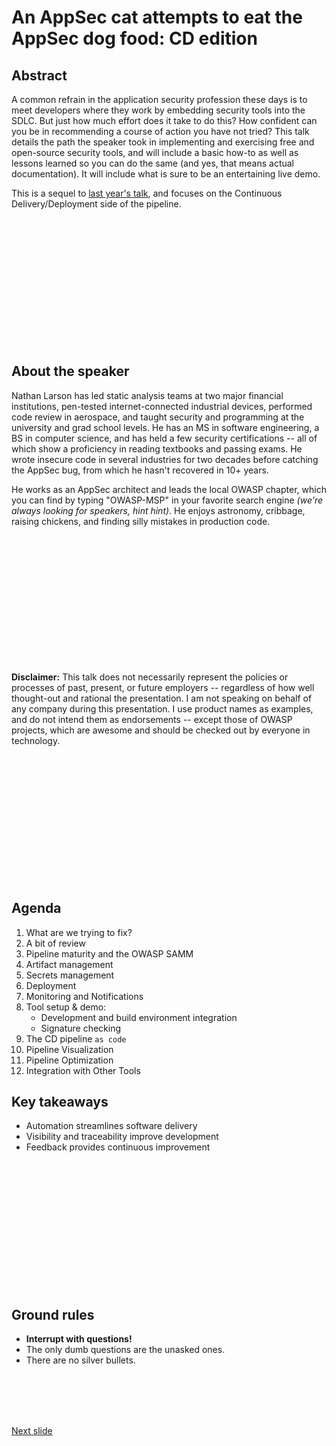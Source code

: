 # An AppSec cat attempts to eat the AppSec dog food: CD edition

## Abstract

A common refrain in the application security profession these days is to meet developers where they work by embedding security tools into the SDLC. But just how much effort does it take to do this? How confident can you be in recommending a course of action you have not tried? This talk details the path the speaker took in implementing and exercising free and open-source security tools, and will include a basic how-to as well as lessons learned so you can do the same (and yes, that means actual documentation). It will include what is sure to be an entertaining live demo.

This is a sequel to [last year's talk](https://github.com/xenloops/talk-dogfood-pipeline-ci), and focuses on the Continuous Delivery/Deployment side of the pipeline.

<br /><br /><br /><br /><br /><br /><br /><br /><br /><br /><br /><br />

## About the speaker

Nathan Larson has led static analysis teams at two major financial institutions, pen-tested internet-connected industrial devices, performed code review in aerospace, and taught security and programming at the university and grad school levels. He has an MS in software engineering, a BS in computer science, and has held a few security certifications -- all of which show a proficiency in reading textbooks and passing exams. He wrote insecure code in several industries for two decades before catching the AppSec bug, from which he hasn't recovered in 10+ years. 

He works as an AppSec architect and leads the local OWASP chapter, which you can find by typing "OWASP-MSP" in your favorite search engine _(we're always looking for speakers, hint hint)_. He enjoys astronomy, cribbage, raising chickens, and finding silly mistakes in production code.

<br /><br /><br /><br /><br /><br /><br /><br /><br /><br /><br /><br />

**Disclaimer:** This talk does not necessarily represent the policies or processes of past, present, or future employers -- regardless of how well thought-out and rational the presentation. I am not speaking on behalf of any company during this presentation. I use product names as examples, and do not intend them as endorsements -- except those of OWASP projects, which are awesome and should be checked out by everyone in technology.

<br /><br /><br /><br /><br /><br /><br /><br /><br /><br /><br /><br />

## Agenda

1. What are we trying to fix?
1. A bit of review
1. Pipeline maturity and the OWASP SAMM
2. Artifact management
3. Secrets management
5. Deployment
6. Monitoring and Notifications
1. Tool setup & demo:
   * Development and build environment integration
   * Signature checking
1. The CD pipeline ```as code```
  2. Pipeline Visualization
  3. Pipeline Optimization
  4. Integration with Other Tools

## Key takeaways
* Automation streamlines software delivery
* Visibility and traceability improve development
* Feedback provides continuous improvement

<br /><br /><br /><br /><br /><br /><br /><br /><br /><br /><br /><br />

## Ground rules
* **Interrupt with questions!**
* The only dumb questions are the unasked ones.
* There are no silver bullets.

<br /><br /><br /><br />

[Next slide](rationale.md)
